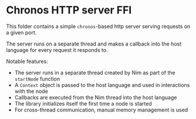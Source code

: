 # Chronos HTTP server FFI

This folder contains a simple `chronos`-based http server serving requests on a given port.

The server runs on a separate thread and makes a callback into the host language for every request it responds to.

Notable features:

* The server runs in a separate thread created by Nim as part of the `startNode` function
* A `Context` object is passed to the host language and used in interactions with the node
* Callbacks are executed from the Nim thread into the host language
* The library initializes itself the first time a node is started
* For cross-thread communication, manual memory management is used
